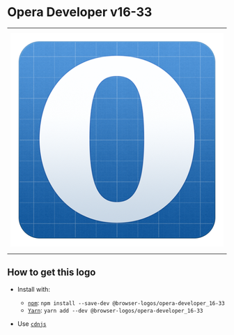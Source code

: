 # Opera Developer v16-33

<table>
    <tbody>
        <tr>
            <td height="512px" width="512px">
                <a href="./"><img width="500px" src="opera-developer_16-33_512x512.png" alt="Opera Developer v16-33 browser logo"></a>
            </td>
        <tr>
    </tbody>
</table>


## How to get this logo

* Install with:

  * [`npm`](https://www.npmjs.com/): `npm install --save-dev @browser-logos/opera-developer_16-33`
  * [`Yarn`](https://yarnpkg.com/): `yarn add --dev @browser-logos/opera-developer_16-33`

* Use [`cdnjs`](https://cdnjs.com/libraries/browser-logos)
